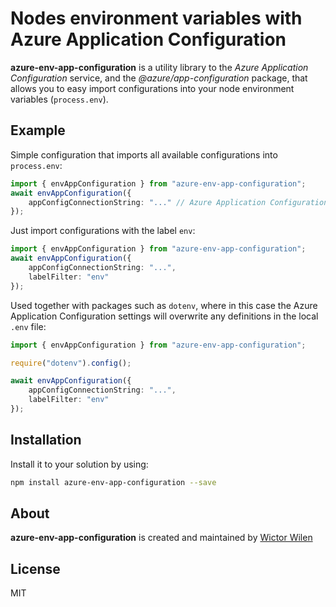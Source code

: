 # Nodes environment variables with Azure Application Configuration

**azure-env-app-configuration** is a utility library to the *Azure Application Configuration* service, and the *@azure/app-configuration* package, that allows you to easy import configurations into your node environment variables (`process.env`).

## Example

Simple configuration that imports all available configurations into `process.env`:

``` TypeScript
import { envAppConfiguration } from "azure-env-app-configuration";
await envAppConfiguration({
    appConfigConnectionString: "..." // Azure Application Configuration connection string
});
```

Just import configurations with the label `env`:

``` TypeScript
import { envAppConfiguration } from "azure-env-app-configuration";
await envAppConfiguration({
    appConfigConnectionString: "...",
    labelFilter: "env"
});
```

Used together with packages such as `dotenv`, where in this case the Azure Application Configuration settings will overwrite any definitions in the local `.env` file:

``` TypeScript
import { envAppConfiguration } from "azure-env-app-configuration";

require("dotenv").config();

await envAppConfiguration({
    appConfigConnectionString: "...",
    labelFilter: "env"
});
```

## Installation

Install it to your solution by using:

``` bash
npm install azure-env-app-configuration --save
```

## About

**azure-env-app-configuration** is created and maintained by [Wictor Wilen](https://www.wictorwilen.se)

## License

MIT
